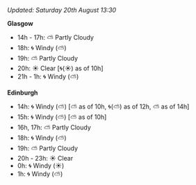 *Updated: Saturday 20th August 13:30*

**Glasgow**

* 14h - 17h: :partly_sunny: Partly Cloudy
* 18h: :cyclone: Windy (:partly_sunny:)
* 19h: :partly_sunny: Partly Cloudy
* 20h: :sunny: Clear [:cyclone:(:sunny:) as of 10h]
* 21h - 1h: :cyclone: Windy (:partly_sunny:)

**Edinburgh**

* 14h: :cyclone: Windy (:partly_sunny:) [:partly_sunny: as of 10h, :cyclone:(:partly_sunny:) as of 12h, :partly_sunny: as of 14h]
* 15h: :cyclone: Windy (:partly_sunny:) [:partly_sunny: as of 10h]
* 16h, 17h: :partly_sunny: Partly Cloudy
* 18h: :cyclone: Windy (:partly_sunny:)
* 19h: :partly_sunny: Partly Cloudy
* 20h - 23h: :sunny: Clear
* 0h: :cyclone: Windy (:sunny:)
* 1h: :cyclone: Windy (:partly_sunny:)
